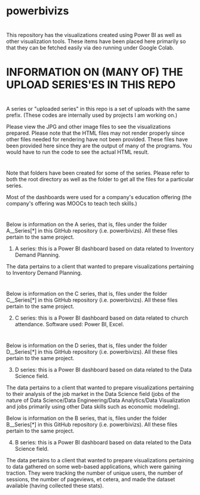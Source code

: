 # powerbivizs
#

This repository has the visualizations created using Power BI as well as other visualization tools. These items have been placed here 
primarily so that they can be fetched easily via deo running under Google Colab.

#
#

#
# INFORMATION ON (MANY OF) THE UPLOAD SERIES'ES IN THIS REPO
#
A series or "uploaded series" in this repo  is a set of uploads with the same prefix. (These codes are internally used by projects I am working on.)

Please view the JPG and other image files to see the visualizations prepared.
Please note that the HTML files may not render properly since other files needed for rendering have not been provided. These files have been provided 
here since they are the output of many of the programs. You would have to run the code to see the actual HTML result.
#
#
Note that folders have been created for some of the series. Please refer to both the root directory as well as the folder to get all the 
files for a particular series. 

Most of the dashboards were used for a company's education offering (the company's offering was MOOCs to teach tech skills.)

#
#

Below is information on the A series, that is, files under the folder A__Series[*] in this GitHub repository (i.e. powerbivizs).
All these files pertain to the same project.

1. A series: this is a Power BI dashboard based on data related to Inventory Demand Planning.

The data pertains to a client that wanted to prepare visualizations pertaining to Inventory Demand Planning.

#
#

Below is information on the C series, that is, files under the folder C__Series[*] in this GitHub repository (i.e. powerbivizs).
All these files pertain to the same project.

2. C series: this is a Power BI dashboard based on data related to church attendance. Software used: Power BI, Excel.

#
#

Below is information on the D series, that is, files under the folder D__Series[*] in this GitHub repository (i.e. powerbivizs).
All these files pertain to the same project.

3. D series: this is a Power BI dashboard based on data related to the Data Science field.

The data pertains to a client that wanted to prepare visualizations pertaining to their analysis of the job market in the Data Science field 
(jobs of the nature of Data Science/Data Engineering/Data Analytics/Data Visualization and jobs primarily using other Data skills such as 
economic modeling). 

Below is information on the B series, that is, files under the folder B__Series[*] in this GitHub repository (i.e. powerbivizs).
All these files pertain to the same project.

4. B series: this is a Power BI dashboard based on data related to the Data Science field.

The data pertains to a client that wanted to prepare visualizations pertaining to data gathered on some web-based applications, which were gaining traction. They were tracking the number of unique users, the number of sessions, the number of pageviews, et cetera, and made the dataset available (having collected these stats).
